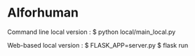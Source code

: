 # Alforhuman

Command line local version : 
$ python local/main_local.py

 
Web-based local version : 
$ FLASK_APP=server.py
$ flask run 


